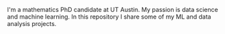 I'm a mathematics PhD candidate at UT Austin. My passion is data science and machine learning. In this repository I share some of my ML and data analysis projects.
